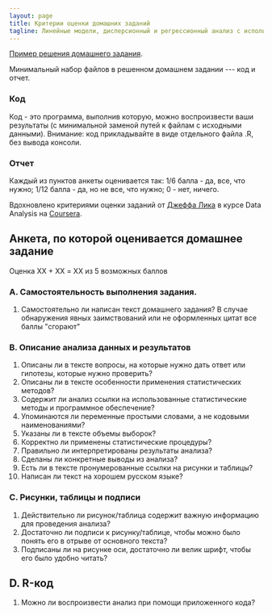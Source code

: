 ```yaml
---
layout: page
title: Критерии оценки домашних заданий
tagline: Линейные модели, дисперсионный и регрессионный анализ с использованием R
---
```


[Пример решения домашнего задания](example_task.zip).

Минимальный набор файлов в решенном домашнем задании --- код и отчет.

### Код

Код - это программа, выполнив которую, можно воспроизвести ваши результаты (с минимальной заменой путей к файлам с исходными данными). Внимание: код прикладывайте в виде отдельного файла .R, без вывода консоли.

### Отчет

Каждый из пунктов анкеты оценивается так: 1/6 балла - да, все, что нужно; 1/12 балла - да, но не все, что нужно; 0 - нет, ничего.

Вдохновлено критериями оценки заданий от [Джеффа Лика](http://www.biostat.jhsph.edu/~jleek/research.html) в курсе Data Analysis на [Coursera](http:/coursera.org).

## Анкета, по которой оценивается домашнее задание

Оценка ХХ + ХХ = XX из 5 возможных баллов

### A. Самостоятельность выполнения задания.

1. Самостоятельно ли написан текст домашнего задания? В случае обнаружения явных заимствований или не оформленных цитат все баллы "сгорают"

### B. Описание анализа данных и результатов

1. Описаны ли в тексте вопросы, на которые нужно дать ответ или гипотезы, которые нужно проверить?
2. Описаны ли в тексте особенности применения статистических методов?
3. Содержит ли анализ ссылки на использованные статистические методы и программное обеспечение?
4. Упоминаются ли переменные простыми словами, а не кодовыми наименованиями?
5. Указаны ли в тексте объемы выборок?
6. Корректно ли применены статистические процедуры?
7. Правильно ли интерпретированы результаты анализа?
8. Сделаны ли конкретные выводы из анализа?
9. Есть ли в тексте пронумерованные ссылки на рисунки и таблицы?
10. Написан ли текст на хорошем русском языке?

### C. Рисунки, таблицы и подписи

1. Действительно ли рисунок/таблица содержит важную информацию для проведения анализа?
2. Достаточно ли подписи к рисунку/таблице, чтобы можно было понять его в отрыве от основного текста?
3. Подписаны ли на рисунке оси, достаточно ли велик шрифт, чтобы его было удобно читать?

## D. R-код

1. Можно ли воспроизвести анализ при помощи приложенного кода? 

